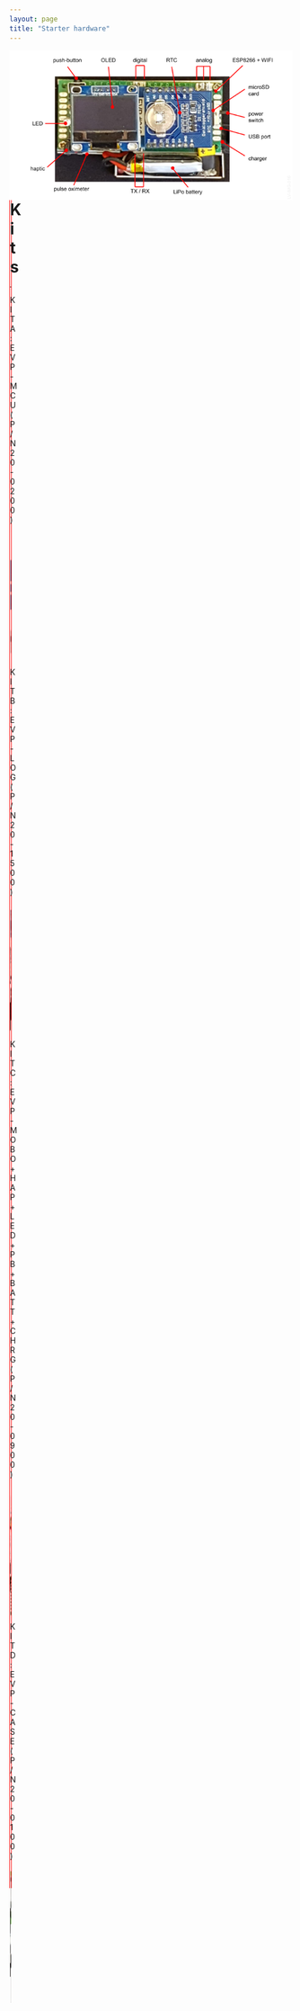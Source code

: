 ```yaml
---
layout: page
title: "Starter hardware"
---
```

<style>
    #conteudo {
    margin-right: 500px;
    border: 1px solid red;
}
</style>

<p><img style="float: left; margin-right: 500px;" src="/photos/LV-IMG-016 20-0000 Elvee Pulse v5 - Caracteristicas.png"></p>
<br/><br/>



----
<div id="conteudo">
<h1>Kits</h1>

---
<p>KIT A: EVP-MCU (P/N 20-0200)</p>

<p><img style="float: left; margin-right: 500px;" src="/photos/LV-IMG-029-v2 20-0200 kit A parts.png" height = 240px width = 240px></p>
<br/><br/>

---
<p>KIT B: EVP-LOG (P/N 20-1500)</p>

<p><img style="float: left; margin-right: 500px;" src="/photos/LV-IMG-030 20-1500 kit B parts.jpg" height = 240px width = 240px></p>
<br/><br/>


---
<p>KIT C: EVP-MOBO + HAP + LED + PB + BATT + CHRG (P/N 20-0900)</p>

<p><img style="float: left; margin-right: 500px;" src="/photos/LV-IMG-031 20-0900 kit C parts.jpg" height = 240px width = 240px></p>
<br/><br/>

---
<p>KIT D: EVP-CASE (P/N 20-0100)</p>

<p><img style="float: left; margin-right: 500px;" src="/photos/LV-IMG-032-v1 20-0100 kit D parts.png" height = 240px width = 240px></p>
<br/><br/>

</div>